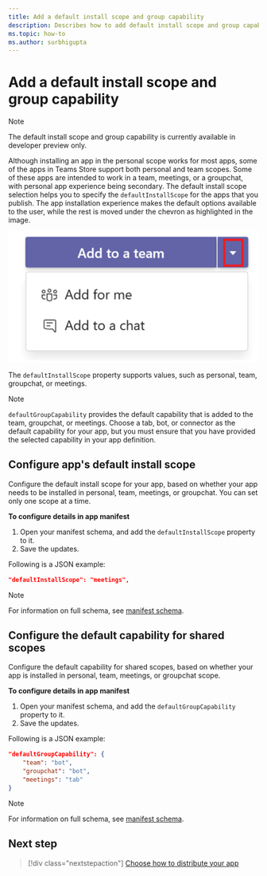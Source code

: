 ```yaml
---
title: Add a default install scope and group capability
description: Describes how to add default install scope and group capability for apps.
ms.topic: how-to
ms.author: surbhigupta
---
```


# Add a default install scope and group capability

> [!NOTE]
> The default install scope and group capability is currently available in developer preview only.

Although installing an app in the personal scope works for most apps, some of the apps in Teams Store support both personal and team scopes.
Some of these apps are intended to work in a team, meetings, or a groupchat, with personal app experience being secondary.
The default install scope selection helps you to specify the `defaultInstallScope` for the apps that you publish. The app installation experience makes the default options available to the user, while the rest is moved under the chevron as highlighted in the image.

![Add an app](../../assets/images/compose-extensions/addanapp.png)

The `defaultInstallScope` property supports values, such as personal, team, groupchat, or meetings.

> [!NOTE]
>`defaultGroupCapability` provides the default capability that is added to the team, groupchat, or meetings. Choose a tab, bot, or connector as the default capability for your app, but you must ensure that you have provided the selected capability in your app definition.

## Configure app's default install scope

Configure the default install scope for your app, based on whether your app needs to be installed in personal, team, meetings, or groupchat. You can set only one scope at a time.

**To configure details in app manifest**

1. Open your manifest schema, and add the `defaultInstallScope` property to it.
2. Save the updates.

Following is a JSON example:

```json
"defaultInstallScope": "meetings",
```

> [!NOTE]
> For information on full schema, see [manifest schema](~/resources/schema/manifest-schema.md).

## Configure the default capability for shared scopes

Configure the default capability for shared scopes, based on whether your app is installed in personal, team, meetings, or groupchat scope.

**To configure details in app manifest**

1. Open your manifest schema, and add the `defaultGroupCapability` property to it.
2. Save the updates.

Following is a JSON example:

```json
"defaultGroupCapability": {
    "team": "bot",
    "groupchat": "bot",
    "meetings": "tab"
}
```
> [!NOTE]
> For information on full schema, see [manifest schema](~/resources/schema/manifest-schema.md).

## Next step

> [!div class="nextstepaction"]
> [Choose how to distribute your app](overview.md)

